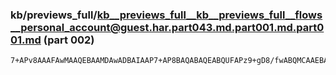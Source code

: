 ### kb/previews_full/kb__previews_full__kb__previews_full__flows__personal_account@guest.har.part043.md.part001.md.part001.md (part 002)

```md
7+APv8AAAFAwMAAQEBAAMDAwADBAIAAP7+AP8BAQABAQEABQUFAPz9+gD8/fwABQMCAAEBAQD+/v4ABQYEAAEBAQAAAAAA/v7+AP///wABAQEAAQEB
```

```
